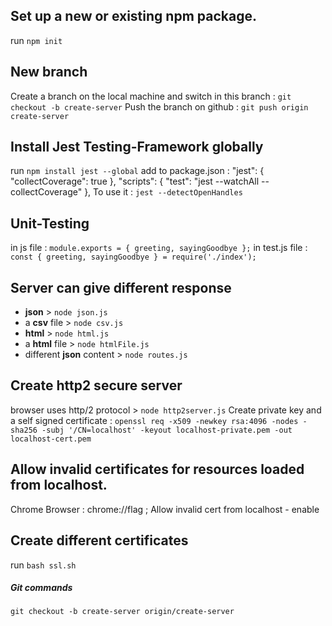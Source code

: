 <!-- Here I will write down all of my steps -->

## Set up a new or existing npm package.
run `npm init`

## New branch
Create a branch on the local machine and switch in this branch :
`git checkout -b create-server`
Push the branch on github :
`git push origin create-server`

## Install Jest Testing-Framework globally
run `npm install jest --global`
add to package.json :
"jest": {
    "collectCoverage": true
  },
"scripts": {
    "test": "jest --watchAll --collectCoverage"
  },
To use it :
`jest --detectOpenHandles`

## Unit-Testing
in js file :
`module.exports = { greeting, sayingGoodbye };`
in test.js file :
`const { greeting, sayingGoodbye } = require('./index');`

## Server can give different response
* **json** > `node json.js`
* a **csv** file > `node csv.js`
* **html** > `node html.js`
* a **html** file > `node htmlFile.js`
* different **json** content > `node routes.js`

## Create http2 secure server
browser uses http/2 protocol > `node http2server.js`
Create private key and a self signed certificate :
`openssl req -x509 -newkey rsa:4096 -nodes -sha256 -subj '/CN=localhost' -keyout localhost-private.pem -out localhost-cert.pem`

## Allow invalid certificates for resources loaded from localhost.
Chrome Browser :
chrome://flag ; Allow invalid cert from localhost - enable

## Create different certificates
run `bash ssl.sh`

##### Git commands
<!-- use remote branch locally -->
`git checkout -b create-server origin/create-server`